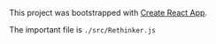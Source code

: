 This project was bootstrapped with [Create React App](https://github.com/facebookincubator/create-react-app).

The important file is `./src/Rethinker.js`
